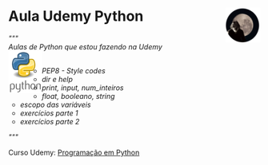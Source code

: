 # Aula Udemy Python <img src="guppe/up/me_peq.png" align="right"></a><br/>

<i>"""<br/>
Aulas de Python que estou fazendo na Udemy<br/>
<img src="guppe/up/518455_previewnew.png" align="left"/>
<br/>
<ul type="circle">
  <li>PEP8 - Style codes</li>
  <li>dir e help</li>
  <li>print, input, num_inteiros</li>
  <li>float, booleano, string</li>
  <li>escopo das variáveis</li>
  <li>exercícios parte 1</li>
  <li>exercícios parte 2</li>
</ul>
"""
</i>

Curso Udemy: <a href="https://www.udemy.com/share/1013uIAEIZcVxQQXgJ/" target="_blank">Programação em Python</a>
